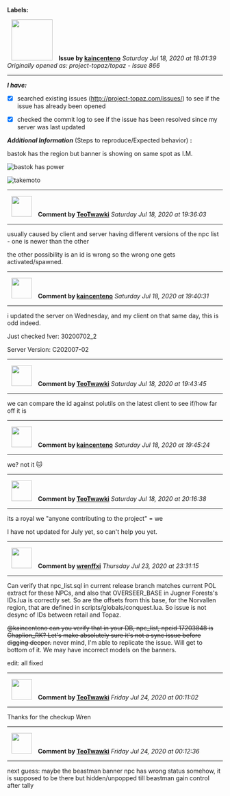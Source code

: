 **Labels:**



<a href="https://github.com/kaincenteno"><img src="https://avatars3.githubusercontent.com/u/26943220?v=4" width="96" height="96" hspace="10"></img></a> **Issue by [kaincenteno](https://github.com/kaincenteno)**
_Saturday Jul 18, 2020 at 18:01:39_
_Originally opened as: project-topaz/topaz - Issue 866_

----

<!-- place 'x' mark between square [] brackets to checkmark box -->
**_I have:_**

- [x] searched existing issues (http://project-topaz.com/issues/) to see if the issue has already been opened
- [x] checked the commit log to see if the issue has been resolved since my server was last updated

**_Additional Information_** (Steps to reproduce/Expected behavior) **:** 

bastok has the region but banner is showing on same spot as I.M.

![bastok has power](https://user-images.githubusercontent.com/26943220/87858875-e1d32a80-c8e5-11ea-91cb-f537b178317b.png)

![takemoto](https://user-images.githubusercontent.com/26943220/87858893-029b8000-c8e6-11ea-9656-0f83727da90f.png)




----
<a href="https://github.com/TeoTwawki"><img src="https://avatars0.githubusercontent.com/u/6871475?v=4" width="48" height="48" hspace="10"></img></a> **Comment by [TeoTwawki](https://github.com/TeoTwawki)**
_Saturday Jul 18, 2020 at 19:36:03_

----

usually caused by client and server having different versions of the npc list - one is newer than the other

the other possibility is an id is wrong so the wrong one gets activated/spawned.


----
<a href="https://github.com/kaincenteno"><img src="https://avatars3.githubusercontent.com/u/26943220?v=4" width="48" height="48" hspace="10"></img></a> **Comment by [kaincenteno](https://github.com/kaincenteno)**
_Saturday Jul 18, 2020 at 19:40:31_

----

i updated the server on Wednesday, and my client on that same day, this is odd indeed.

Just checked !ver: 30200702_2
Server Version: C202007-02


----
<a href="https://github.com/TeoTwawki"><img src="https://avatars0.githubusercontent.com/u/6871475?v=4" width="48" height="48" hspace="10"></img></a> **Comment by [TeoTwawki](https://github.com/TeoTwawki)**
_Saturday Jul 18, 2020 at 19:43:45_

----

we can compare the id against polutils on the latest client to see if/how far off it is


----
<a href="https://github.com/kaincenteno"><img src="https://avatars3.githubusercontent.com/u/26943220?v=4" width="48" height="48" hspace="10"></img></a> **Comment by [kaincenteno](https://github.com/kaincenteno)**
_Saturday Jul 18, 2020 at 19:45:24_

----

we? not it :cat: 


----
<a href="https://github.com/TeoTwawki"><img src="https://avatars0.githubusercontent.com/u/6871475?v=4" width="48" height="48" hspace="10"></img></a> **Comment by [TeoTwawki](https://github.com/TeoTwawki)**
_Saturday Jul 18, 2020 at 20:16:38_

----

its a royal we "anyone contributing to the project" = we

I have not updated for July yet, so can't help you yet.


----
<a href="https://github.com/wrenffxi"><img src="https://avatars1.githubusercontent.com/u/21246949?v=4" width="48" height="48" hspace="10"></img></a> **Comment by [wrenffxi](https://github.com/wrenffxi)**
_Thursday Jul 23, 2020 at 23:31:15_

----

Can verify that npc_list.sql in current release branch matches current POL extract for these NPCs, and also that OVERSEER_BASE in Jugner Forests's IDs.lua is correctly set.  So are the offsets from this base, for the Norvallen region, that are defined in scripts/globals/conquest.lua.  So issue is not desync of IDs between retail and Topaz.

~~@kaincenteno can you verify that in your DB, npc_list, npcid 17203848 is Chaplion_RK?  Let's make absolutely sure it's not a sync issue before digging deeper.~~ never mind, I'm able to replicate the issue.  Will get to bottom of it.  We may have incorrect models on the banners.

edit: all fixed


----
<a href="https://github.com/TeoTwawki"><img src="https://avatars0.githubusercontent.com/u/6871475?v=4" width="48" height="48" hspace="10"></img></a> **Comment by [TeoTwawki](https://github.com/TeoTwawki)**
_Friday Jul 24, 2020 at 00:11:02_

----

Thanks for the checkup Wren


----
<a href="https://github.com/TeoTwawki"><img src="https://avatars0.githubusercontent.com/u/6871475?v=4" width="48" height="48" hspace="10"></img></a> **Comment by [TeoTwawki](https://github.com/TeoTwawki)**
_Friday Jul 24, 2020 at 00:12:36_

----

next guess: maybe the beastman banner npc has wrong status somehow, it is supposed to be there but hidden/unpopped till beastman gain control after tally
